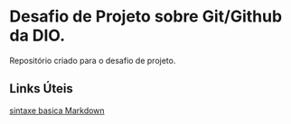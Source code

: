 # Desafio de Projeto sobre Git/Github da DIO.
Repositório criado para o desafio de projeto.

## Links Úteis 
[sintaxe basica Markdown](https://www.markdownguide.org/basic-syntax/)
